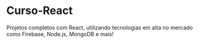 # Curso-React
 Projetos completos com React, utilizando tecnologias em alta no mercado como Firebase, Node.js, MongoDB e mais!
